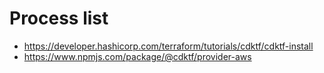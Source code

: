 # Process list
* https://developer.hashicorp.com/terraform/tutorials/cdktf/cdktf-install
* https://www.npmjs.com/package/@cdktf/provider-aws